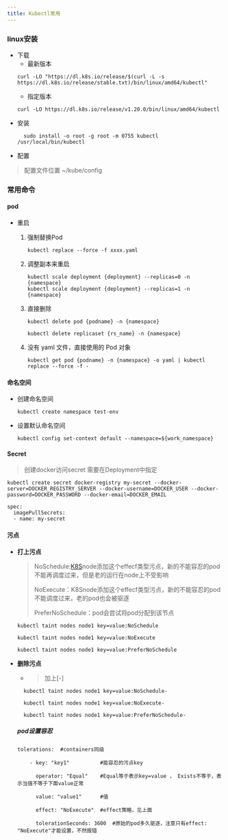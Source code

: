 ```yaml
---
title: Kubectl常用
---
```


###  linux安装

*	下载
	*	最新版本
	```
	curl -LO "https://dl.k8s.io/release/$(curl -L -s https://dl.k8s.io/release/stable.txt)/bin/linux/amd64/kubectl"
	```
	*	指定版本
	```
	curl -LO https://dl.k8s.io/release/v1.20.0/bin/linux/amd64/kubectl
	```
* 安装
  ```
    sudo install -o root -g root -m 0755 kubectl /usr/local/bin/kubectl
  ```
* 配置
> 配置文件位置 ~/kube/config 



### 常用命令

#### pod

* 重启

  1. 强制替换Pod 
       ```
       kubectl replace --force -f xxxx.yaml
       ```

  2. 调整副本来重启
       ```
       kubectl scale deployment {deployment} --replicas=0 -n {namespace}
       kubectl scale deployment {deployment} --replicas=1 -n {namespace}
       ```
  3. 直接删除
       ```
       kubectl delete pod {podname} -n {namespace}

       kubectl delete replicaset {rs_name} -n {namespace}
      ```
  4. 没有 yaml 文件，直接使用的 Pod 对象

       ```
       kubectl get pod {podname} -n {namespace} -o yaml | kubectl replace --force -f -
       ```


#### 命名空间

* 创建命名空间

    ```
    kubectl create namespace test-env 
    ```

* 设置默认命名空间

    ```
    kubectl config set-context default --namespace=${work_namespace}
    ```

#### Secret

> 创建docker访问secret
> 需要在Deployment中指定

    kubectl create secret docker-registry my-secret --docker-server=DOCKER_REGISTRY_SERVER --docker-username=DOCKER_USER --docker-password=DOCKER_PASSWORD --docker-email=DOCKER_EMAIL

```
spec:
  imagePullSecrets:
  - name: my-secret
```

#### 污点

* **打上污点**

  > NoSchedule:[K8S](https://www.iyunw.cn/archives/tag/k8s/)node添加这个effecf类型污点，新的不能容忍的pod不能再调度过来，但是老的运行在node上不受影响
  >
  > NoExecute：K8Snode添加这个effecf类型污点，新的不能容忍的pod不能调度过来，老的pod也会被驱逐
  >
  > PreferNoSchedule：pod会尝试将pod分配到该节点

    ```
    kubectl taint nodes node1 key=value:NoSchedule

    kubectl taint nodes node1 key=value:NoExecute

    kubectl taint nodes node1 key=value:PreferNoSchedule
    ```
  
* **删除污点**

  * > 加上[-] 

  ```
    kubectl taint nodes node1 key=value:NoSchedule-
  
    kubectl taint nodes node1 key=value:NoExecute-
  
    kubectl taint nodes node1 key=value:PreferNoSchedule-
  ```

  ##### **pod设置容忍**

  ```
  tolerations:  #containers同级
  
      - key: "key1"          #能容忍的污点key
  
        operator: "Equal"    #Equal等于表示key=value ， Exists不等于，表示当值不等于下面value正常
  
        value: "value1"      #值
  
        effect: "NoExecute"  #effect策略，见上面
  
        tolerationSeconds: 3600  #原始的pod多久驱逐，注意只有effect: "NoExecute"才能设置，不然报错
  ```

  